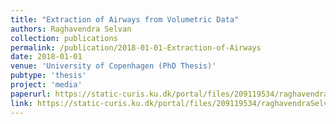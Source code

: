 ```yaml
---
title: "Extraction of Airways from Volumetric Data"
authors: Raghavendra Selvan
collection: publications
permalink: /publication/2018-01-01-Extraction-of-Airways
date: 2018-01-01
venue: 'University of Copenhagen (PhD Thesis)'
pubtype: 'thesis'
project: 'media'
paperurl: https://static-curis.ku.dk/portal/files/209119534/raghavendraSelvanPhDThesis.pdf
link: https://static-curis.ku.dk/portal/files/209119534/raghavendraSelvanPhDThesis.pdf
---
```


